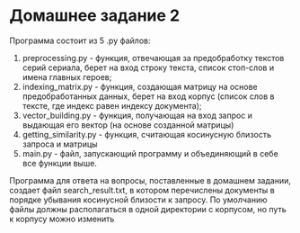 # Домашнее задание 2
Программа состоит из 5 .py файлов:

1. preprocessing.py - функция, отвечающая за предобработку текстов серий сериала, берет на вход строку текста, список стоп-слов и имена главных героев;
2. indexing_matrix.py - функция, создающая матрицу на основе предобработанных данных, берет на вход корпус (список слов в тексте, где индекс равен индексу документа);
3. vector_building.py - функция, получающая на вход запрос и выдающая его вектор (на основе созданной матрицы)
4. getting_similarity.py - функция, считающая косинусную близость запроса и матрицы
5. main.py - файл, запускающий программу и объединяющий в себе все функции выше.

Программа для ответа на вопросы, поставленные в домашнем задании, создает файл search_result.txt, в котором перечислены документы в порядке убывания косинусной близости к запросу. По умолчанию файлы должны располагаться в одной директории с корпусом, но путь к корпусу можно изменить
